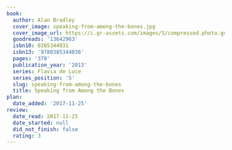 ```yaml
---
book:
  author: Alan Bradley
  cover_image: speaking-from-among-the-bones.jpg
  cover_image_url: https://i.gr-assets.com/images/S/compressed.photo.goodreads.com/books/1344371922l/13642963._SX98_.jpg
  goodreads: '13642963'
  isbn10: 0385344031
  isbn13: '9780385344036'
  pages: '378'
  publication_year: '2013'
  series: Flavia de Luce
  series_position: '5'
  slug: speaking-from-among-the-bones
  title: Speaking from Among the Bones
plan:
  date_added: '2017-11-25'
review:
  date_read: 2017-11-25
  date_started: null
  did_not_finish: false
  rating: 3
---
```

